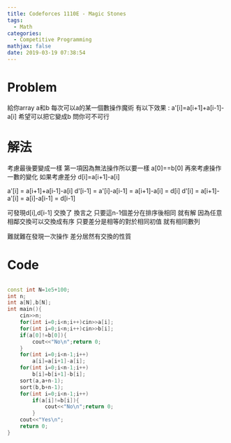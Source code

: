 ```yaml
---
title: Codeforces 1110E - Magic Stones
tags:
  - Math
categories:
  - Competitive Programming
mathjax: false
date: 2019-03-19 07:38:54
---
```


# Problem
給你array a和b
每次可以a的某一個數操作魔術
有以下效果 : a'[i]=a[i+1]+a[i-1]-a[i]
希望可以把它變成b 問你可不可行

<!--more-->

# 解法

考慮最後要變成一樣
第一項因為無法操作所以要一樣
a[0]==b[0]
再來考慮操作一數的變化
如果考慮差分 d[i]=a[i+1]-a[i]

a'[i] = a[i+1]+a[i-1]-a[i]
d'[i-1] = a'[i]-a[i-1] = a[i+1]-a[i] = d[i]
d'[i] = a[i+1]-a'[i] = a[i]-a[i-1] = d[i-1]

可發現d[i],d[i-1] 交換了
換言之 只要這n-1個差分在排序後相同 就有解 因為任意相鄰交換可以交換成有序
只要差分是相等的對於相同初值 就有相同數列

難就難在發現一次操作 差分居然有交換的性質

# Code

```cpp

const int N=1e5+100;
int n;
int a[N],b[N];
int main(){
	cin>>n;
	for(int i=0;i<n;i++)cin>>a[i];
	for(int i=0;i<n;i++)cin>>b[i];
	if(a[0]!=b[0]){
		cout<<"No\n";return 0;
	}
	for(int i=0;i<n-1;i++)
		a[i]=a[i+1]-a[i];
	for(int i=0;i<n-1;i++)
		b[i]=b[i+1]-b[i];
	sort(a,a+n-1);
	sort(b,b+n-1);
	for(int i=0;i<n-1;i++)
		if(a[i]!=b[i]){
			cout<<"No\n";return 0;
		}
	cout<<"Yes\n";
	return 0;
}

```
	

